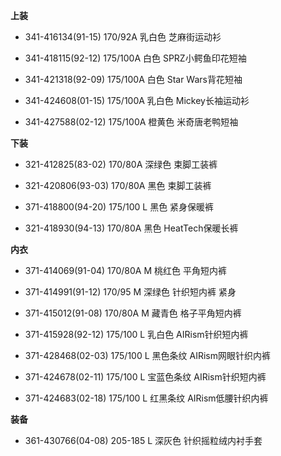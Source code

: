 **上装**

- 341-416134(91-15) 170/92A 乳白色 芝麻街运动衫

- 341-418115(92-12) 175/100A 白色 SPRZ小鳄鱼印花短袖

- 341-421318(92-09) 175/100A 白色 Star Wars背花短袖

- 341-424608(01-15) 175/100A 乳白色 Mickey长袖运动衫

- 341-427588(02-12) 175/100A 橙黄色 米奇唐老鸭短袖


**下装**

- 321-412825(83-02) 170/80A 深绿色 束脚工装裤

- 321-420806(93-03) 170/80A 黑色 束脚工装裤

- 371-418800(94-20) 175/100 L 黑色 紧身保暖裤

- 321-418930(94-13) 170/80A 黑色 HeatTech保暖长裤


**内衣**

- 371-414069(91-04) 170/80A M 桃红色 平角短内裤

- 371-414991(91-12) 170/95 M 深绿色 针织短内裤 紧身

- 371-415012(91-08) 170/80A M 藏青色 格子平角短内裤

- 371-415928(92-12) 175/100 L 乳白色 AIRism针织短内裤

- 371-428468(02-03) 175/100 L 黑色条纹 AIRism网眼针织内裤

- 371-424678(02-11) 175/100 L 宝蓝色条纹 AIRism针织短内裤

- 371-424683(02-18) 175/100 L 红黑条纹 AIRism低腰针织内裤


**装备**

- 361-430766(04-08) 205-185 L 深灰色 针织摇粒绒内衬手套